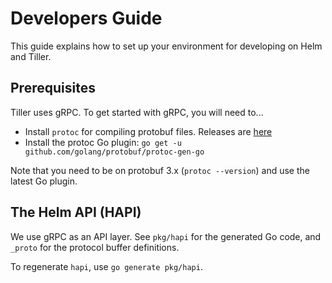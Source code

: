 # Developers Guide

This guide explains how to set up your environment for developing on
Helm and Tiller.

## Prerequisites

Tiller uses gRPC. To get started with gRPC, you will need to...

- Install `protoc` for compiling protobuf files. Releases are
  [here](https://github.com/google/protobuf/releases)
- Install the protoc Go plugin: `go get -u github.com/golang/protobuf/protoc-gen-go`

Note that you need to be on protobuf 3.x (`protoc --version`) and use the latest Go plugin.

## The Helm API (HAPI)

We use gRPC as an API layer. See `pkg/hapi` for the generated Go code,
and `_proto` for the protocol buffer definitions.

To regenerate `hapi`, use `go generate pkg/hapi`.
